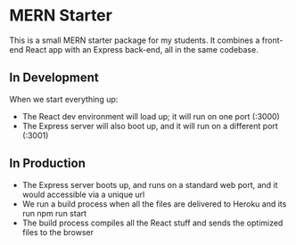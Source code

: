 # MERN Starter

This is a small MERN starter package for my students. It combines a front-end React app with an Express back-end, all in the same codebase.

## In Development

When we start everything up:
- The React dev environment will load up; it will run on one port  (:3000)
- The Express server will also boot up, and it will run on a different port (:3001)

## In Production

- The Express server boots up, and runs on a standard web port, and it would accessible via a unique url 
- We run a build process when all the files are delivered to Heroku and its run npm run start 
- The build process compiles all the React stuff and sends the optimized files to the browser
